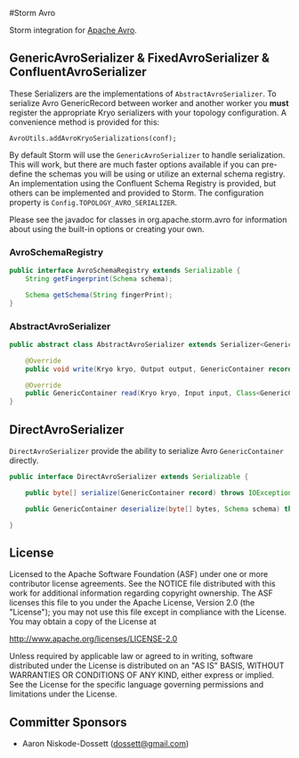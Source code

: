 #Storm Avro

Storm integration for [Apache Avro](http://avro.apache.org/).

## GenericAvroSerializer & FixedAvroSerializer & ConfluentAvroSerializer
These Serializers are the implementations of `AbstractAvroSerializer`.
To serialize Avro GenericRecord between worker and another worker you **must** register the appropriate Kryo serializers with your topology configuration.  A convenience
method is provided for this:

`AvroUtils.addAvroKryoSerializations(conf);`

By default Storm will use the `GenericAvroSerializer` to handle serialization. This will work, but there are much faster options available if you can pre-define the schemas you will be using or utilize an external schema registry. An implementation using the Confluent Schema Registry is provided, but others can be implemented and provided to Storm.
The configuration property is `Config.TOPOLOGY_AVRO_SERIALIZER`.

Please see the javadoc for classes in org.apache.storm.avro for information about using the built-in options or creating your own.


### AvroSchemaRegistry

```java
public interface AvroSchemaRegistry extends Serializable {
    String getFingerprint(Schema schema);

    Schema getSchema(String fingerPrint);
}
```

### AbstractAvroSerializer

```java
public abstract class AbstractAvroSerializer extends Serializer<GenericContainer> implements AvroSchemaRegistry {

    @Override
    public void write(Kryo kryo, Output output, GenericContainer record) { }

    @Override
    public GenericContainer read(Kryo kryo, Input input, Class<GenericContainer> aClass) { }
}
```

## DirectAvroSerializer

`DirectAvroSerializer` provide the ability to serialize Avro `GenericContainer` directly. 

```java
public interface DirectAvroSerializer extends Serializable {

    public byte[] serialize(GenericContainer record) throws IOException;

    public GenericContainer deserialize(byte[] bytes, Schema schema) throws IOException;

}
```

## License

Licensed to the Apache Software Foundation (ASF) under one
or more contributor license agreements.  See the NOTICE file
distributed with this work for additional information
regarding copyright ownership.  The ASF licenses this file
to you under the Apache License, Version 2.0 (the
"License"); you may not use this file except in compliance
with the License.  You may obtain a copy of the License at

  http://www.apache.org/licenses/LICENSE-2.0

Unless required by applicable law or agreed to in writing,
software distributed under the License is distributed on an
"AS IS" BASIS, WITHOUT WARRANTIES OR CONDITIONS OF ANY
KIND, either express or implied.  See the License for the
specific language governing permissions and limitations
under the License.

## Committer Sponsors

 * Aaron Niskode-Dossett ([dossett@gmail.com](mailto:dossett@gmail.com))
 
